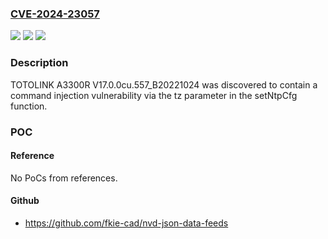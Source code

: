 ### [CVE-2024-23057](https://cve.mitre.org/cgi-bin/cvename.cgi?name=CVE-2024-23057)
![](https://img.shields.io/static/v1?label=Product&message=n%2Fa&color=blue)
![](https://img.shields.io/static/v1?label=Version&message=n%2Fa&color=blue)
![](https://img.shields.io/static/v1?label=Vulnerability&message=n%2Fa&color=brighgreen)

### Description

TOTOLINK A3300R V17.0.0cu.557_B20221024 was discovered to contain a command injection vulnerability via the tz parameter in the setNtpCfg function.

### POC

#### Reference
No PoCs from references.

#### Github
- https://github.com/fkie-cad/nvd-json-data-feeds

